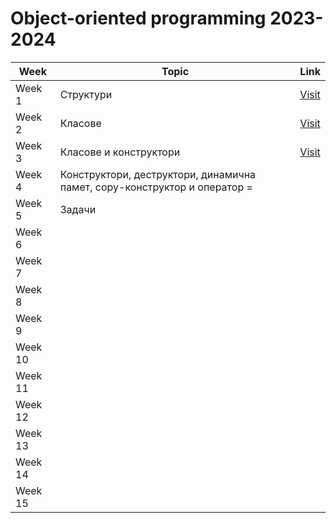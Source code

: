 # Object-oriented programming 2023-2024

| Week | Topic | Link |
| ------------- | ------------- | ------------- |
| Week 1 | Структури | [Visit](https://github.com/NadyaRadeva/Object-oriented-programming-2023-2024/tree/main/%D0%9F%D1%80%D0%B0%D0%BA%D1%82%D0%B8%D0%BA%D1%83%D0%BC/%D0%A1%D0%B5%D0%B4%D0%BC%D0%B8%D1%86%D0%B0%201) |
| Week 2 | Класове | [Visit](https://github.com/NadyaRadeva/Object-oriented-programming-2023-2024/tree/main/%D0%9F%D1%80%D0%B0%D0%BA%D1%82%D0%B8%D0%BA%D1%83%D0%BC/%D0%A1%D0%B5%D0%B4%D0%BC%D0%B8%D1%86%D0%B0%202) |
| Week 3 | Класове и конструктори | [Visit](https://github.com/NadyaRadeva/Object-oriented-programming-2023-2024/tree/main/%D0%9F%D1%80%D0%B0%D0%BA%D1%82%D0%B8%D0%BA%D1%83%D0%BC/%D0%A1%D0%B5%D0%B4%D0%B8%D0%BC%D0%B8%D1%86%D0%B0%203) |
| Week 4 | Конструктори, деструктори, динамична памет, copy-конструктор и оператор = | |
| Week 5 | Задачи | |
| Week 6 | | |
| Week 7 | | |
| Week 8 | | |
| Week 9 | | |
| Week 10 | | |
| Week 11 | | |
| Week 12 | | |
| Week 13 | | |
| Week 14 | | |
| Week 15 | | |

